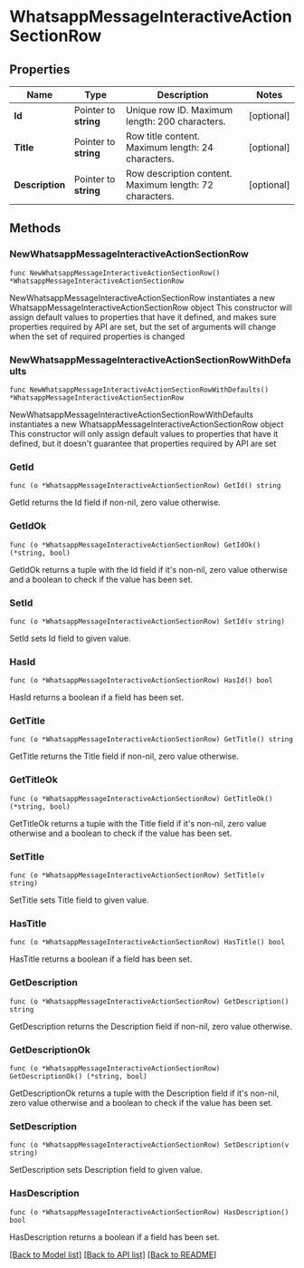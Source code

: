 # WhatsappMessageInteractiveActionSectionRow

## Properties

Name | Type | Description | Notes
------------ | ------------- | ------------- | -------------
**Id** | Pointer to **string** | Unique row ID. Maximum length: 200 characters. | [optional] 
**Title** | Pointer to **string** | Row title content. Maximum length: 24 characters. | [optional] 
**Description** | Pointer to **string** | Row description content. Maximum length: 72 characters. | [optional] 

## Methods

### NewWhatsappMessageInteractiveActionSectionRow

`func NewWhatsappMessageInteractiveActionSectionRow() *WhatsappMessageInteractiveActionSectionRow`

NewWhatsappMessageInteractiveActionSectionRow instantiates a new WhatsappMessageInteractiveActionSectionRow object
This constructor will assign default values to properties that have it defined,
and makes sure properties required by API are set, but the set of arguments
will change when the set of required properties is changed

### NewWhatsappMessageInteractiveActionSectionRowWithDefaults

`func NewWhatsappMessageInteractiveActionSectionRowWithDefaults() *WhatsappMessageInteractiveActionSectionRow`

NewWhatsappMessageInteractiveActionSectionRowWithDefaults instantiates a new WhatsappMessageInteractiveActionSectionRow object
This constructor will only assign default values to properties that have it defined,
but it doesn't guarantee that properties required by API are set

### GetId

`func (o *WhatsappMessageInteractiveActionSectionRow) GetId() string`

GetId returns the Id field if non-nil, zero value otherwise.

### GetIdOk

`func (o *WhatsappMessageInteractiveActionSectionRow) GetIdOk() (*string, bool)`

GetIdOk returns a tuple with the Id field if it's non-nil, zero value otherwise
and a boolean to check if the value has been set.

### SetId

`func (o *WhatsappMessageInteractiveActionSectionRow) SetId(v string)`

SetId sets Id field to given value.

### HasId

`func (o *WhatsappMessageInteractiveActionSectionRow) HasId() bool`

HasId returns a boolean if a field has been set.

### GetTitle

`func (o *WhatsappMessageInteractiveActionSectionRow) GetTitle() string`

GetTitle returns the Title field if non-nil, zero value otherwise.

### GetTitleOk

`func (o *WhatsappMessageInteractiveActionSectionRow) GetTitleOk() (*string, bool)`

GetTitleOk returns a tuple with the Title field if it's non-nil, zero value otherwise
and a boolean to check if the value has been set.

### SetTitle

`func (o *WhatsappMessageInteractiveActionSectionRow) SetTitle(v string)`

SetTitle sets Title field to given value.

### HasTitle

`func (o *WhatsappMessageInteractiveActionSectionRow) HasTitle() bool`

HasTitle returns a boolean if a field has been set.

### GetDescription

`func (o *WhatsappMessageInteractiveActionSectionRow) GetDescription() string`

GetDescription returns the Description field if non-nil, zero value otherwise.

### GetDescriptionOk

`func (o *WhatsappMessageInteractiveActionSectionRow) GetDescriptionOk() (*string, bool)`

GetDescriptionOk returns a tuple with the Description field if it's non-nil, zero value otherwise
and a boolean to check if the value has been set.

### SetDescription

`func (o *WhatsappMessageInteractiveActionSectionRow) SetDescription(v string)`

SetDescription sets Description field to given value.

### HasDescription

`func (o *WhatsappMessageInteractiveActionSectionRow) HasDescription() bool`

HasDescription returns a boolean if a field has been set.


[[Back to Model list]](../README.md#documentation-for-models) [[Back to API list]](../README.md#documentation-for-api-endpoints) [[Back to README]](../README.md)
